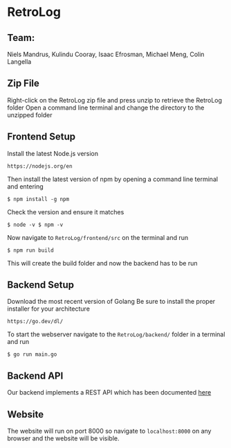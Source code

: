 # RetroLog

## Team: 
Niels Mandrus, Kulindu Cooray, Isaac Efrosman, Michael Meng, Colin Langella

## Zip File

Right-click on the RetroLog zip file and press unzip to retrieve the RetroLog folder
Open a command line terminal and change the directory to the unzipped folder


## Frontend Setup

Install the latest Node.js version

`https://nodejs.org/en`

Then install the latest version of npm by opening a command line terminal and entering

`$ npm install -g npm`

Check the version and ensure it matches

`$ node -v
 $ npm -v`

Now navigate to `RetroLog/frontend/src`  on the terminal and run 

`$ npm run build`

This will create the build folder and now the backend has to be run

## Backend Setup

Download the most recent version of Golang
Be sure to install the proper installer for your architecture

`https://go.dev/dl/`

To start the webserver navigate to the `RetroLog/backend/` folder in a terminal and run 

`$ go run main.go`

## Backend API

Our backend implements a REST API which has been documented [here](https://github.com/IsaacEf/RetroLog/blob/main/docs/backend-api.md)

## Website

The website will run on port 8000 so navigate to `localhost:8000` on any browser and the website will be visible.

